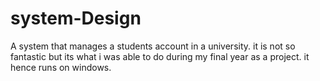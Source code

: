 # system-Design

A system that manages a students account in a university. it is not so fantastic but its what i was able to do during my final year as a project. it hence runs on windows.
